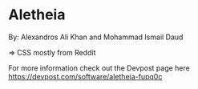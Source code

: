 # Aletheia
By: Alexandros Ali Khan and Mohammad Ismail Daud

=> CSS mostly from Reddit

For more information check out the Devpost page here https://devpost.com/software/aletheia-fupq0c
